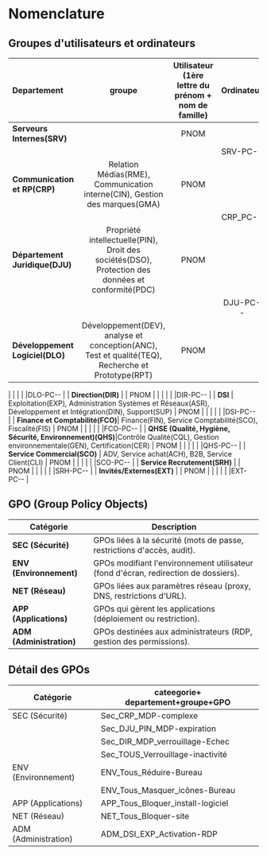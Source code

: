 



# **Nomenclature**

## **Groupes d'utilisateurs et ordinateurs**

| **Departement**              |  **groupe**     | **Utilisateur** (1ère lettre du prénom + nom de famille)             | **Ordinateur**        |
|:----------------|:--------------:|:--------------------------:|:--------------------:|
| **Serveurs Internes(SRV)**     |     | PNOM          |          |
|                                |              | |SRV-PC-<marque>-<ref>            |
| **Communication et RP(CRP)**    |  Relation Médias(RME), Communication interne(CIN), Gestion des marques(GMA)  |       PNOM   |        |
|                                |           | |CRP_PC-<marque>-<ref>           |
| **Département Juridique(DJU)**  |  Propriété intellectuelle(PIN), Droit des sociétés(DSO), Protection des données et conformité(PDC)  | PNOM          |        |
|                                |             | |DJU-PC-<marque>-<ref>           |
| **Développement Logiciel(DLO)**  |  Développement(DEV), analyse et conception(ANC), Test et qualité(TEQ), Recherche et Prototype(RPT) | PNOM         |
  |
|                                |            | |DLO-PC-<marque>-<ref>           |
| **Direction(DIR)**              |    | PNOM         |         |
|                                |           | |DIR-PC-<marque>-<ref>           |
| **DSI**                  |   Exploitation(EXP), Administration Systèmes et Réseaux(ASR), Développement et Intégration(DIN), Support(SUP)   | PNOM          |         |
|                                |            | |DSI-PC-<marque>-<ref>           |
| **Finance et Comptabilité(FCO)**|  Finance(FIN), Service Comptabilité(SCO), Fiscalité(FIS)  | PNOM         |         |
|                                |             | |FCO-PC-<marque>-<ref>           |
| **QHSE (Qualité, Hygiène, Sécurité, Environnement)(QHS)**|Contrôle Qualité(CQL), Gestion environnementale(GEN), Certification(CER) | PNOM        |      |
|                                |            | |QHS-PC-<marque>-<ref>          |
| **Service Commercial(SCO)**    |  ADV, Service achat(ACH), B2B, Service Client(CLI)   | PNOM       |      |
|                                |         | |SCO-PC-<marque>-<ref>        |
| **Service Recrutement(SRH)**  |      | PNOM           |         |
|                                |              | |SRH-PC-<marque>-<ref>            |
| **Invités/Externes(EXT)**      |     | PNOM          |        |
|                                |             | |EXT-PC-<marque>-<ref>           |



## **GPO (Group Policy Objects)**

| **Catégorie**      | **Description**                                                                |
|--------------------|-------------------------------------------------------------------------------|
| **SEC (Sécurité)** | GPOs liées à la sécurité (mots de passe, restrictions d'accès, audit).         |
| **ENV (Environnement)** | GPOs modifiant l'environnement utilisateur (fond d'écran, redirection de dossiers). |
| **NET (Réseau)**   | GPOs liées aux paramètres réseau (proxy, DNS, restrictions d'URL).            |
| **APP (Applications)** | GPOs qui gèrent les applications (déploiement ou restriction).              |
| **ADM (Administration)** | GPOs destinées aux administrateurs (RDP, gestion des permissions).        |



## **Détail des GPOs**

| **Catégorie**       | **cateegorie+ departement+groupe+GPO**                                      |
|---------------------|----------------------------------------------|
| SEC (Sécurité)      | Sec_CRP_MDP-complexe                |
|                     | Sec_DJU_PIN_MDP-expiration              |
|                     | Sec_DIR_MDP_verrouillage-Echec      |
|                     | Sec_TOUS_Verrouillage-inactivité     |
| ENV (Environnement) | ENV_Tous_Réduire-Bureau                      |
|                     | ENV_Tous_Masquer_icônes-Bureau               |
| APP (Applications)  | APP_Tous_Bloquer_install-logiciel            |
| NET (Réseau)        | NET_Tous_Bloquer-site                        |
| ADM (Administration)| ADM_DSI_EXP_Activation-RDP                      |
